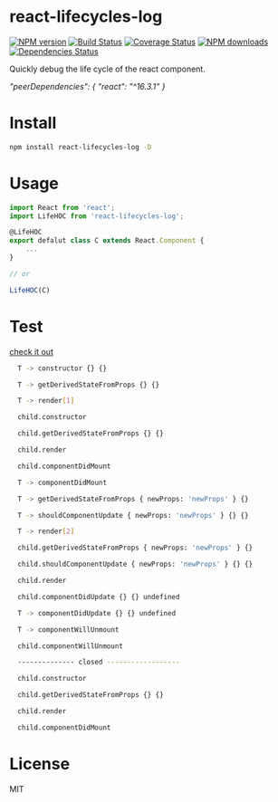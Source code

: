 # react-lifecycles-log
[![NPM version](https://img.shields.io/npm/v/react-lifecycles-log.svg?style=flat)](https://npmjs.org/package/react-lifecycles-log)
[![Build Status](https://travis-ci.org/tolerance-go/react-lifecycles-log.svg?branch=master)](https://travis-ci.org/tolerance-go/react-lifecycles-log)
[![Coverage Status](https://coveralls.io/repos/github/tolerance-go/react-lifecycles-log/badge.svg?branch=master)](https://coveralls.io/github/tolerance-go/react-lifecycles-log?branch=master)
[![NPM downloads](http://img.shields.io/npm/dm/react-lifecycles-log.svg?style=flat)](https://npmjs.org/package/react-lifecycles-log)
[![Dependencies Status](https://david-dm.org/tolerance-go/react-lifecycles-log/status.svg)](https://david-dm.org/tolerance-go/react-lifecycles-log)

Quickly debug the life cycle of the react component. 

*"peerDependencies": { "react": "^16.3.1" }*

# Install
```zsh
npm install react-lifecycles-log -D
```

# Usage
```js
import React from 'react';
import LifeHOC from 'react-lifecycles-log';

@LifeHOC
export defalut class C extends React.Component {
    ...
}

// or

LifeHOC(C)
```

# Test
[check it out](https://github.com/tolerance-go/react-lifecycles-log/blob/master/__test__/index.test.js)

```bash
  T -> constructor {} {}

  T -> getDerivedStateFromProps {} {}

  T -> render[1]

  child.constructor

  child.getDerivedStateFromProps {} {}

  child.render

  child.componentDidMount

  T -> componentDidMount

  T -> getDerivedStateFromProps { newProps: 'newProps' } {}

  T -> shouldComponentUpdate { newProps: 'newProps' } {} {}

  T -> render[2]

  child.getDerivedStateFromProps { newProps: 'newProps' } {}

  child.shouldComponentUpdate { newProps: 'newProps' } {} {}

  child.render

  child.componentDidUpdate {} {} undefined

  T -> componentDidUpdate {} {} undefined

  T -> componentWillUnmount

  child.componentWillUnmount

  -------------- closed ------------------

  child.constructor

  child.getDerivedStateFromProps {} {}

  child.render

  child.componentDidMount
```

# License
MIT
